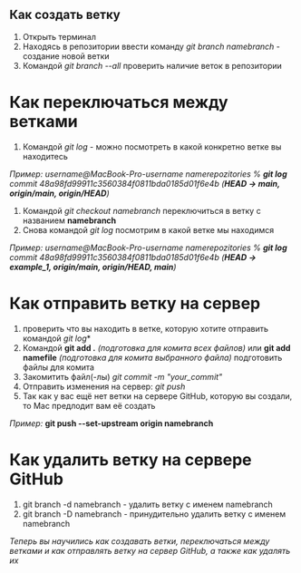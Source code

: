 ## Как создать ветку 

1) Открыть терминал
2) Находясь в репозитории ввести команду *git branch namebranch* - создание новой ветки
3) Командой *git branch --all*  проверить наличие веток в репозитории

# Как переключаться между ветками 

1) Командой *git log* - можно посмотреть в какой конкретно ветке вы находитесь 
   
*Пример:* 
*username@MacBook-Pro-username namerepozitories % **git log***
*commit 48a98fd99911c3560384f0811bda0185d01f6e4b (**HEAD -> main, origin/main, origin/HEAD**)*

1) Командой *git checkout namebranch* переключиться в ветку с названием **namebranch**
2) Снова командой  *git log* посмотрим в какой ветке мы находимся
   
*Пример:* 
*username@MacBook-Pro-username namerepozitories % **git log***
*commit 48a98fd99911c3560384f0811bda0185d01f6e4b (**HEAD -> example_1, origin/main, origin/HEAD, main**)*

# Как отправить ветку на сервер

1) проверить что вы находить в ветке, которую хотите отправить командой *git log**
2) Командой **git add .** *(подготовка для комита всех файлов)* или 
            **git add namefile** *(подготовка для комита выбранного файла)* подготовить файлы для комита
3) Закомитить файл(-лы) *git commit -m "your_commit"* 
4) Отправить изменения на сервер: *git push*
5) Так как у вас ещё нет ветки на сервере GitHub, которую вы создали, то Mac предлодит вам её создать
      
*Пример:* **git push --set-upstream origin namebranch**

# Как удалить ветку на сервере GitHub

1) git branch -d namebranch - удалить ветку с именем namebranch
2) git branch -D namebranch - принудительно удалить ветку с именем namebranch

*Теперь вы научились как создавать ветки, переключаться между ветками и как отправлять ветку на сервер GitHub, а также как удалять их*